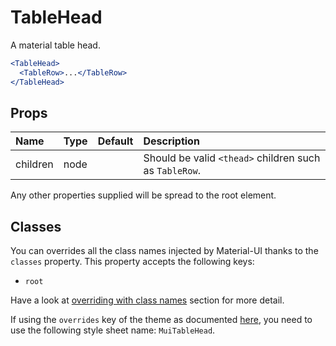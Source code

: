 # TableHead

A material table head.

```jsx
<TableHead>
  <TableRow>...</TableRow>
</TableHead>
```

## Props
| Name | Type | Default | Description |
|:-----|:-----|:--------|:------------|
| children | node |  | Should be valid `<thead>` children such as `TableRow`. |

Any other properties supplied will be spread to the root element.
## Classes

You can overrides all the class names injected by Material-UI thanks to the `classes` property.
This property accepts the following keys:
- `root`

Have a look at [overriding with class names](/customization/overrides#overriding-with-class-names)
section for more detail.

If using the `overrides` key of the theme as documented
[here](/customization/themes#customizing-all-instances-of-a-component-type),
you need to use the following style sheet name: `MuiTableHead`.
